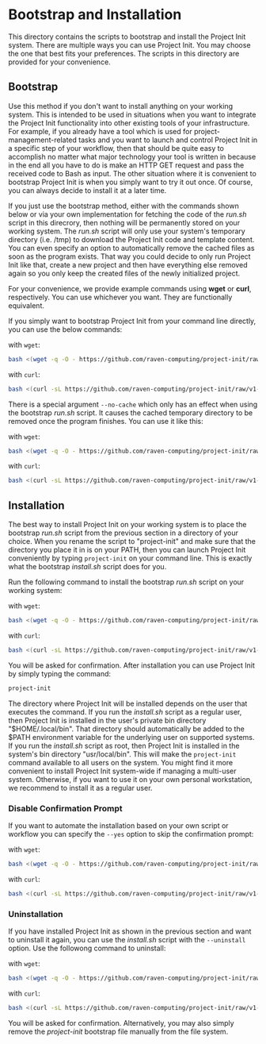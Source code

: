# Bootstrap and Installation

This directory contains the scripts to bootstrap and install the Project Init system. There are multiple ways you can use Project Init. You may choose the one that best fits your preferences. The scripts in this directory are provided for your convenience.

## Bootstrap

Use this method if you don't want to install anything on your working system. This is intended to be used in situations when you want to integrate the Project Init functionality into other existing tools of your infrastructure. For example, if you already have a tool which is used for project-management-related tasks and you want to launch and control Project Init in a specific step of your workflow, then that should be quite easy to accomplish no matter what major technology your tool is written in because in the end all you have to do is make an HTTP GET request and pass the received code to Bash as input. The other situation where it is convenient to bootstrap Project Init is when you simply want to try it out once. Of course, you can always decide to install it at a later time.

If you just use the bootstrap method, either with the commands shown below or via your own implementation for fetching the code of the *run.sh* script in this direcrory, then nothing will be permanently stored on your working system. The *run.sh* script will only use your system's temporary directory (i.e. /tmp) to download the Project Init code and template content. You can even specify an option to automatically remove the cached files as soon as the program exists. That way you could decide to only run Project Init like that, create a new project and then have everything else removed again so you only keep the created files of the newly initialized project.


For your convenience, we provide example commands using **wget** or **curl**, respectively. You can use whichever you want. They are functionally equivalent.

If you simply want to bootstrap Project Init from your command line directly, you can use the below commands:

with ```wget```:
```bash
bash <(wget -q -O - https://github.com/raven-computing/project-init/raw/v1-latest/bootstrap/run.sh)
```

with ```curl```:
```bash
bash <(curl -sL https://github.com/raven-computing/project-init/raw/v1-latest/bootstrap/run.sh)
```

There is a special argument ```--no-cache``` which only has an effect when using the bootstrap *run.sh* script. It causes the cached temporary directory to be removed once the program finishes. You can use it like this:

with ```wget```:
```bash
bash <(wget -q -O - https://github.com/raven-computing/project-init/raw/v1-latest/bootstrap/run.sh) --no-cache
```

with ```curl```:
```bash
bash <(curl -sL https://github.com/raven-computing/project-init/raw/v1-latest/bootstrap/run.sh) --no-cache
```


## Installation

The best way to install Project Init on your working system is to place the bootstrap *run.sh* script from the previous section in a directory of your choice. When you rename the script to "project-init" and make sure that the directory you place it in is on your PATH, then you can launch Project Init conveniently by typing ```project-init``` on your command line. This is exactly what the bootstrap *install.sh* script does for you.

Run the following command to install the bootstrap *run.sh* script on your working system:

with ```wget```:
```bash
bash <(wget -q -O - https://github.com/raven-computing/project-init/raw/v1-latest/bootstrap/install.sh)
```

with ```curl```:
```bash
bash <(curl -sL https://github.com/raven-computing/project-init/raw/v1-latest/bootstrap/install.sh)
```

You will be asked for confirmation. After installation you can use Project Init by simply typing the command:

```bash
project-init
```

The directory where Project Init will be installed depends on the user that executes the command. If you run the *install.sh* script as a regular user, then Project Init is installed in the user's private bin directory "$HOME/.local/bin". That directory should automatically be added to the $PATH environment variable for the underlying user on supported systems.  
If you run the *install.sh* script as root, then Project Init is installed in the system's bin directory "usr/local/bin". This will make the ```project-init``` command available to all users on the system. You might find it more convenient to install Project Init system-wide if managing a multi-user system. Otherwise, if you want to use it on your own personal workstation, we recommend to install it as a regular user.

### Disable Confirmation Prompt

If you want to automate the installation based on your own script or workflow you can specify the ```--yes``` option to skip the confirmation prompt:

with ```wget```:
```bash
bash <(wget -q -O - https://github.com/raven-computing/project-init/raw/v1-latest/bootstrap/install.sh) --yes
```

with ```curl```:
```bash
bash <(curl -sL https://github.com/raven-computing/project-init/raw/v1-latest/bootstrap/install.sh) --yes
```


### Uninstallation

If you have installed Project Init as shown in the previous section and want to uninstall it again, you can use the *install.sh* script with the ```--uninstall``` option. Use the followong command to uninstall:

with ```wget```:
```bash
bash <(wget -q -O - https://github.com/raven-computing/project-init/raw/v1-latest/bootstrap/install.sh) --uninstall
```

with ```curl```:
```bash
bash <(curl -sL https://github.com/raven-computing/project-init/raw/v1-latest/bootstrap/install.sh) --uninstall
```

You will be asked for confirmation. Alternatively, you may also simply remove the *project-init* bootstrap file manually from the file system.
